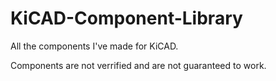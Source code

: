 # KiCAD-Component-Library
All the components I've made for KiCAD.

Components are not verrified and are not guaranteed to work.